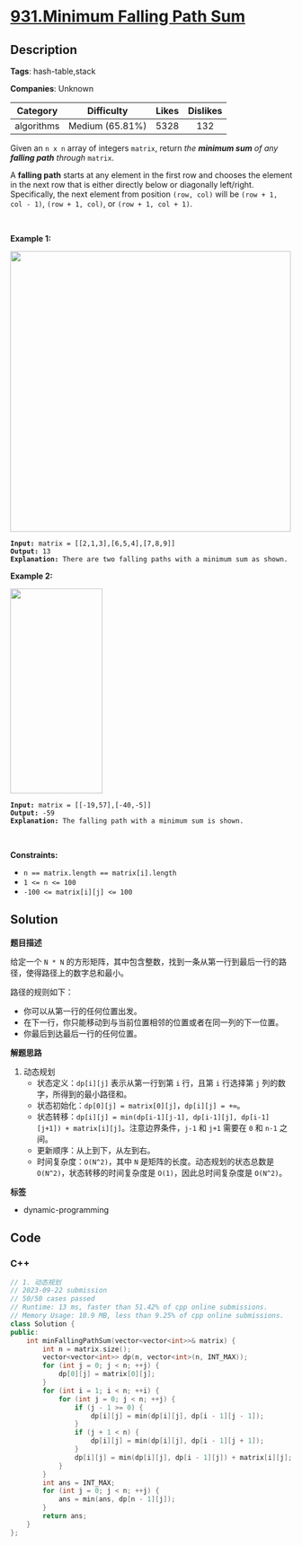 # [931.Minimum Falling Path Sum](https://leetcode.com/problems/minimum-falling-path-sum/description/)

## Description

**Tags**: hash-table,stack

**Companies**: Unknown

|  Category  |   Difficulty    | Likes | Dislikes |
| :--------: | :-------------: | :---: | :------: |
| algorithms | Medium (65.81%) | 5328  |   132    |

<p>Given an <code>n x n</code> array of integers <code>matrix</code>, return <em>the <strong>minimum sum</strong> of any <strong>falling path</strong> through</em> <code>matrix</code>.</p>
<p>A <strong>falling path</strong> starts at any element in the first row and chooses the element in the next row that is either directly below or diagonally left/right. Specifically, the next element from position <code>(row, col)</code> will be <code>(row + 1, col - 1)</code>, <code>(row + 1, col)</code>, or <code>(row + 1, col + 1)</code>.</p>
<p>&nbsp;</p>
<p><strong class="example">Example 1:</strong></p>
<img alt="" src="https://assets.leetcode.com/uploads/2021/11/03/failing1-grid.jpg" style="width: 499px; height: 500px;" />
<pre><code><strong>Input:</strong> matrix = [[2,1,3],[6,5,4],[7,8,9]]
<strong>Output:</strong> 13
<strong>Explanation:</strong> There are two falling paths with a minimum sum as shown.</code></pre>
<p><strong class="example">Example 2:</strong></p>
<img alt="" src="https://assets.leetcode.com/uploads/2021/11/03/failing2-grid.jpg" style="width: 164px; height: 365px;" />
<pre><code><strong>Input:</strong> matrix = [[-19,57],[-40,-5]]
<strong>Output:</strong> -59
<strong>Explanation:</strong> The falling path with a minimum sum is shown.</code></pre>
<p>&nbsp;</p>
<p><strong>Constraints:</strong></p>
<ul>
  <li><code>n == matrix.length == matrix[i].length</code></li>
  <li><code>1 &lt;= n &lt;= 100</code></li>
  <li><code>-100 &lt;= matrix[i][j] &lt;= 100</code></li>
</ul>

## Solution

**题目描述**

给定一个 `N * N` 的方形矩阵，其中包含整数，找到一条从第一行到最后一行的路径，使得路径上的数字总和最小。

路径的规则如下：

- 你可以从第一行的任何位置出发。
- 在下一行，你只能移动到与当前位置相邻的位置或者在同一列的下一位置。
- 你最后到达最后一行的任何位置。

**解题思路**

1. 动态规划
   - 状态定义：`dp[i][j]` 表示从第一行到第 `i` 行，且第 `i` 行选择第 `j` 列的数字，所得到的最小路径和。
   - 状态初始化：`dp[0][j] = matrix[0][j]`，`dp[i][j] = +∞`。
   - 状态转移：`dp[i][j] = min(dp[i-1][j-1], dp[i-1][j], dp[i-1][j+1]) + matrix[i][j]`。注意边界条件，`j-1` 和 `j+1` 需要在 `0` 和 `n-1` 之间。
   - 更新顺序：从上到下，从左到右。
   - 时间复杂度：`O(N^2)`，其中 `N` 是矩阵的长度。动态规划的状态总数是 `O(N^2)`，状态转移的时间复杂度是 `O(1)`，因此总时间复杂度是 `O(N^2)`。

**标签**

- dynamic-programming

<!-- code start -->
## Code

### C++

```cpp
// 1. 动态规划
// 2023-09-22 submission
// 50/50 cases passed
// Runtime: 13 ms, faster than 51.42% of cpp online submissions.
// Memory Usage: 10.9 MB, less than 9.25% of cpp online submissions.
class Solution {
public:
    int minFallingPathSum(vector<vector<int>>& matrix) {
        int n = matrix.size();
        vector<vector<int>> dp(n, vector<int>(n, INT_MAX));
        for (int j = 0; j < n; ++j) {
            dp[0][j] = matrix[0][j];
        }
        for (int i = 1; i < n; ++i) {
            for (int j = 0; j < n; ++j) {
                if (j - 1 >= 0) {
                    dp[i][j] = min(dp[i][j], dp[i - 1][j - 1]);
                }
                if (j + 1 < n) {
                    dp[i][j] = min(dp[i][j], dp[i - 1][j + 1]);
                }
                dp[i][j] = min(dp[i][j], dp[i - 1][j]) + matrix[i][j];
            }
        }
        int ans = INT_MAX;
        for (int j = 0; j < n; ++j) {
            ans = min(ans, dp[n - 1][j]);
        }
        return ans;
    }
};
```

<!-- code end -->
